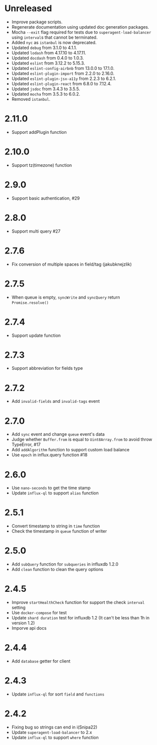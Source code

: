 # Unreleased
  * Improve package scripts.
  * Regenerate documentation using updated doc generation packages.
  * Mocha `--exit` flag required for tests due to `superagent-load-balancer` using `interval`s that cannot be terminated.
  * Added `nyc` as `istanbul` is now deprecated.
  * Updated `debug` from 3.1.0 to 4.1.1.
  * Updated `lodash` from 4.17.10 to 4.17.11.
  * Updated `docdash` from 0.4.0 to 1.0.3.
  * Updated `eslint` from 3.12.2 to 5.15.3.
  * Updated `eslint-config-airbnb` from 13.0.0 to 17.1.0.
  * Updated `eslint-plugin-import` from 2.2.0 to 2.16.0.
  * Updated `eslint-plugin-jsx-a11y` from 2.2.3 to 6.2.1.
  * Updated `eslint-plugin-react` from 6.8.0 to 7.12.4.
  * Updated `jsdoc` from 3.4.3 to 3.5.5.
  * Updated `mocha` from 3.5.3 to 6.0.2.
  * Removed `istanbul`.

# 2.11.0
  * Support addPlugin function

# 2.10.0
  * Support tz(timezone) function

# 2.9.0
  * Support basic authentication, #29

# 2.8.0
  * Support multi query #27

# 2.7.6
  * Fix conversion of multiple spaces in field/tag (jakubknejzlik)

# 2.7.5
  * When queue is empty, `syncWrite` and `syncQuery` return `Promise.resolve()`

# 2.7.4
  * Support update function

# 2.7.3
  * Support abbreviation for fields type

# 2.7.2
  * Add `invalid-fields` and `invalid-tags` event

# 2.7.0
  * Add `sync` event and change `queue` event's data
  * Judge whether `Buffer.from` is equal to `Uint8Array.from` to avoid throw TypeError, #17
  * Add `addAlgorithm` function to support custom load balance
  * Use `epoch` in influx.query function #18

# 2.6.0
  * Use `nano-seconds` to get the time stamp
  * Update `influx-ql` to support `alias` function

# 2.5.1
  * Convert timestamp to string in `time` function
  * Check the timestamp in `queue` function of writer

# 2.5.0
  * Add `subQuery` function for `subqueries` in influxdb 1.2.0
  * Add `clean` function to clean the query options

# 2.4.5
  * Improve `startHealthCheck` function for support the check `interval` setting
  * Use `docker-compose` for test
  * Update `shard duration` test for influxdb 1.2 (It can't be less than 1h in version 1.2)
  * Imporve api docs

# 2.4.4
  * Add `database` getter for client

# 2.4.3
  * Update `influx-ql` for sort `field` and `functions`

# 2.4.2
  * Fixing bug so strings can end in i(Snipa22)
  * Update `superagent-load-balancer` to 2.x
  * Update `influx-ql` to support `where` function
